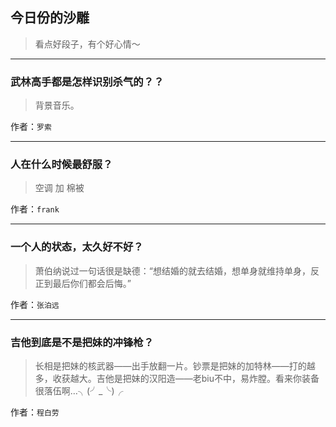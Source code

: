 ## 今日份的沙雕

> 看点好段子，有个好心情～


 
---

### 武林高手都是怎样识别杀气的？？

> 背景音乐。


作者：`罗索`

---

### 人在什么时候最舒服？

> 空调 加 棉被


作者：`frank`

---

### 一个人的状态，太久好不好？

> 萧伯纳说过一句话很是缺德：“想结婚的就去结婚，想单身就维持单身，反正到最后你们都会后悔。”


作者：`张泊远`

---

### 吉他到底是不是把妹的冲锋枪？

> 长相是把妹的核武器——出手放翻一片。钞票是把妹的加特林——打的越多，收获越大。吉他是把妹的汉阳造——老biu不中，易炸膛。看来你装备很落伍啊…╮(╯_╰)╭


作者：`程白劳`